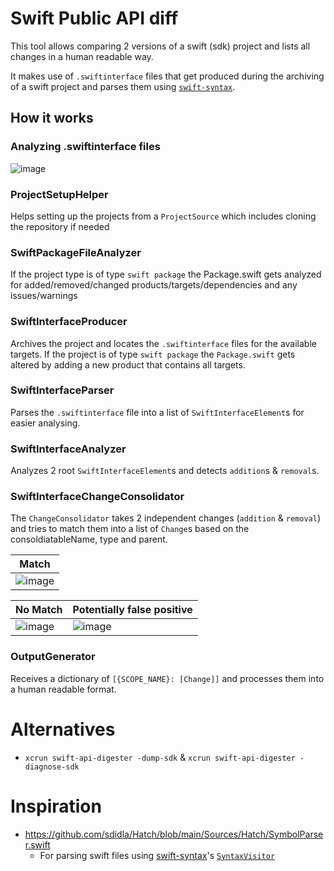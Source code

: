 # Swift Public API diff

This tool allows comparing 2 versions of a swift (sdk) project and lists all changes in a human readable way.

It makes use of `.swiftinterface` files that get produced during the archiving of a swift project and parses them using [`swift-syntax`](https://github.com/swiftlang/swift-syntax).

## How it works

### Analyzing .swiftinterface files

![image](https://github.com/user-attachments/assets/f836c963-6c16-4694-a481-9f0e598fbcd5)

### ProjectSetupHelper

Helps setting up the projects from a `ProjectSource` which includes cloning the repository if needed

### SwiftPackageFileAnalyzer

If the project type is of type `swift package` the Package.swift gets analyzed for added/removed/changed products/targets/dependencies and any issues/warnings

### SwiftInterfaceProducer

Archives the project and locates the `.swiftinterface` files for the available targets.
If the project is of type `swift package` the `Package.swift` gets altered by adding a new product that contains all targets.

### SwiftInterfaceParser

Parses the `.swiftinterface` file into a list of `SwiftInterfaceElement`s for easier analysing.

### SwiftInterfaceAnalyzer

Analyzes 2 root `SwiftInterfaceElement`s and detects `addition`s & `removal`s.

### SwiftInterfaceChangeConsolidator

The `ChangeConsolidator` takes 2 independent changes (`addition` & `removal`) and tries to match them into a list of `Change`s based on the consoldiatableName, type and parent.

| Match |
| --- |
| ![image](https://github.com/user-attachments/assets/f057c160-f85d-45af-b08f-203b89e43b41) |

| No Match | Potentially false positive |
| --- | --- |
| ![image](https://github.com/user-attachments/assets/5ae3b624-b32a-41cc-9026-8ba0117cec57) | ![image](https://github.com/user-attachments/assets/a7e60605-fc1c-49ef-a203-d6a5466a6fda) |

### OutputGenerator

Receives a dictionary of `[{SCOPE_NAME}: [Change]]` and processes them into a human readable format.

# Alternatives
- `xcrun swift-api-digester -dump-sdk` & `xcrun swift-api-digester -diagnose-sdk`

# Inspiration
- https://github.com/sdidla/Hatch/blob/main/Sources/Hatch/SymbolParser.swift
  - For parsing swift files using [swift-syntax](https://github.com/swiftlang/swift-syntax)'s [`SyntaxVisitor`](https://github.com/swiftlang/swift-syntax/blob/main/Sources/SwiftSyntax/generated/SyntaxVisitor.swift)
